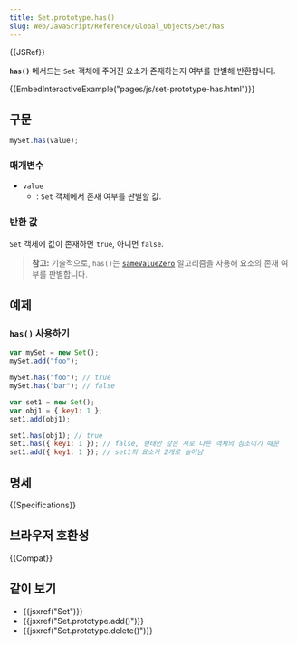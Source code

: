 ```yaml
---
title: Set.prototype.has()
slug: Web/JavaScript/Reference/Global_Objects/Set/has
---
```


{{JSRef}}

**`has()`** 메서드는 `Set` 객체에 주어진 요소가 존재하는지 여부를 판별해 반환합니다.

{{EmbedInteractiveExample("pages/js/set-prototype-has.html")}}

## 구문

```js
mySet.has(value);
```

### 매개변수

- `value`
  - : `Set` 객체에서 존재 여부를 판별할 값.

### 반환 값

`Set` 객체에 값이 존재하면 `true`, 아니면 `false`.

> **참고:** 기술적으로, `has()`는 [`sameValueZero`](/ko/docs/Web/JavaScript/Equality_comparisons_and_sameness#등가0_같음) 알고리즘을 사용해 요소의 존재 여부를 판별합니다.

## 예제

### `has()` 사용하기

```js
var mySet = new Set();
mySet.add("foo");

mySet.has("foo"); // true
mySet.has("bar"); // false

var set1 = new Set();
var obj1 = { key1: 1 };
set1.add(obj1);

set1.has(obj1); // true
set1.has({ key1: 1 }); // false, 형태만 같은 서로 다른 객체의 참조이기 때문
set1.add({ key1: 1 }); // set1의 요소가 2개로 늘어남
```

## 명세

{{Specifications}}

## 브라우저 호환성

{{Compat}}

## 같이 보기

- {{jsxref("Set")}}
- {{jsxref("Set.prototype.add()")}}
- {{jsxref("Set.prototype.delete()")}}
